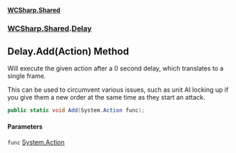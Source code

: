 #### [WCSharp\.Shared](README.md 'README')
### [WCSharp\.Shared](WCSharp.Shared.md 'WCSharp\.Shared').[Delay](WCSharp.Shared.Delay.md 'WCSharp\.Shared\.Delay')

## Delay\.Add\(Action\) Method


Will execute the given action after a 0 second delay, which translates to a single frame.

This can be used to circumvent various issues, such as unit AI locking up if you give them a new order at the same time as they start an attack.

```csharp
public static void Add(System.Action func);
```
#### Parameters

<a name='WCSharp.Shared.Delay.Add(System.Action).func'></a>

`func` [System\.Action](https://learn.microsoft.com/en-us/dotnet/api/system.action 'System\.Action')
